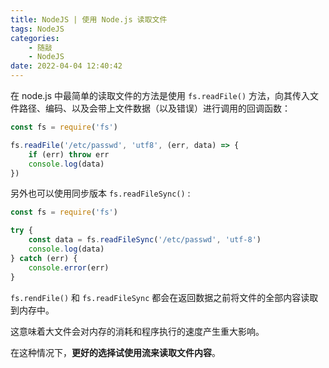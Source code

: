 ```yaml
---
title: NodeJS | 使用 Node.js 读取文件
tags: NodeJS
categories:
    - 随敲
    - NodeJS
date: 2022-04-04 12:40:42
---
```


在 node.js 中最简单的读取文件的方法是使用 `fs.readFile()` 方法，向其传入文件路径、编码、以及会带上文件数据（以及错误）进行调用的回调函数：

<!-- more -->

```js
const fs = require('fs')

fs.readFile('/etc/passwd', 'utf8', (err, data) => {
    if (err) throw err
    console.log(data)
})
```

另外也可以使用同步版本 `fs.readFileSync()` :

```js
const fs = require('fs')

try {
    const data = fs.readFileSync('/etc/passwd', 'utf-8')
    console.log(data)
} catch (err) {
    console.error(err)
}
```

`fs.rendFile()` 和 `fs.readFileSync` 都会在返回数据之前将文件的全部内容读取到内存中。

这意味着大文件会对内存的消耗和程序执行的速度产生重大影响。

在这种情况下，**更好的选择试使用流来读取文件内容**。
